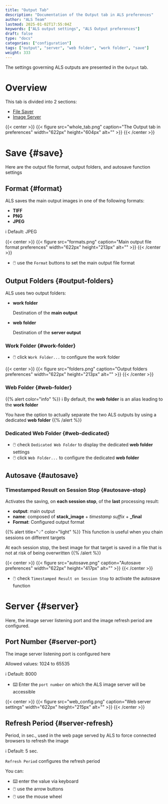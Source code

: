 ```yaml
---
title: "Output Tab"
description: "Documentation of the Output tab in ALS preferences"
author: "ALS Team"
lastmod: 2025-01-02T17:55:04Z
keywords: ["ALS output settings", "ALS Output preferences"]
draft: false
type: "docs"
categories: ["configuration"]
tags: ["output", "server", "web folder", "work folder", "save"]
weight: 333
---
```


The settings governing ALS outputs are presented in the `Output` tab.

<div class="row">
<div class="col-md-4">

# Overview

This tab is divided into 2 sections:

- [File Saver](#save)
- [Image Server](#server)

</div>
<div class="col-md-8 d-flex align-items-center justify-content-center">
{{< center >}}
{{< figure src="whole_tab.png"
caption="The Output tab in preferences"
width="622px"
height="604px"
alt="" >}}
{{< /center >}}

</div>
</div>

# Save {#save}

Here are the output file format, output folders, and autosave function settings 

## Format {#format}

ALS saves the main output images in one of the following formats:
- **TIFF**
- **PNG**
- **JPEG**

ℹ️ Default: JPEG

{{< center >}}
{{< figure src="formats.png"
caption="Main output file format preferences"
width="622px"
height="213px"
alt="" >}}
{{< /center >}}

- 🖱️ use the `Format` buttons to set the main output file format

## Output Folders {#output-folders}

ALS uses two output folders:
- **work folder**

  Destination of the **main output**

- **web folder**

  Destination of the **server output**

### Work Folder {#work-folder}

- 🖱️ click `Work Folder...` to configure the work folder

{{< center >}}
{{< figure src="folders.png"
caption="Output folders preferences"
width="622px"
height="213px"
alt="" >}}
{{< /center >}}

### Web Folder {#web-folder}

{{% alert color="info" %}}
ℹ️ By default, the **web folder** is an alias leading to the **work folder**

You have the option to actually separate the two ALS outputs by using a dedicated **web folder**
{{% /alert %}}

### Dedicated Web Folder {#web-dedicated}

- 🖱️ check `Dedicated Web Folder` to display the dedicated **web folder** settings
- 🖱️ click `Web Folder...` to configure the dedicated **web folder**

## Autosave {#autosave}

### Timestamped Result on Session Stop {#autosave-stop}

Activates the saving, on **each session stop**, of the **last** processing result:

- **output**: main output
- **name**: composed of **stack_image** + _timestamp suffix_ + **_final**
- **Format**: Configured output format

{{% alert title="💡" color="light" %}}
This function is useful when you chain sessions on different targets

At each session stop, the best image for that target is saved in a file that is not at risk 
of being overwritten
{{% /alert %}}

{{< center >}}
{{< figure src="autosave.png"
caption="Autosave preferences"
width="622px"
height="417px"
alt="" >}}
{{< /center >}}

- 🖱️ check `Timestamped Result on Session Stop` to activate the autosave function

# Server {#server}

Here, the image server listening port and the image refresh period are configured.

## Port Number {#server-port}

The image server listening port is configured here

Allowed values: 1024 to 65535

ℹ️ Default: 8000

- ⌨️ Enter the `port number` on which the ALS image server will be accessible

{{< center >}}
{{< figure src="web_config.png"
caption="Web server settings"
width="622px"
height="215px"
alt="" >}}
{{< /center >}}

## Refresh Period {#server-refresh}

Period, in sec., used in the web page served by ALS to force connected browsers to refresh the image

ℹ️ Default: 5 sec.

`Refresh Period` configures the refresh period

You can:
- ⌨️ enter the value via keyboard
- 🖱️ use the arrow buttons
- 🖱️ use the mouse wheel